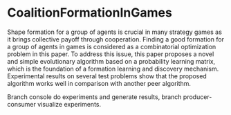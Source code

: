 # CoalitionFormationInGames

Shape formation for a group of agents is crucial in many strategy games as it brings collective payoff through cooperation. Finding a good formation for a group of agents in games is considered as a combinatorial optimization problem in this paper. To address this issue, this paper proposes a novel and simple evolutionary algorithm based on a probability learning matrix, which is the foundation of a formation learning and discovery mechanism. Experimental results on several test problems show that the proposed algorithm works well in
comparison with another peer algorithm.

Branch console do experiments and generate results, branch producer-consumer visualize experiments.
